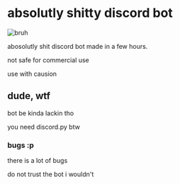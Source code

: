 # absolutly shitty discord bot

![bruh](https://i.ibb.co/3rSwMQh/9634c84aee630758edb218053d8f04e7.jpg)

abosolutly shit discord bot made in a few hours.

not safe for commercial use

use with causion

## dude, wtf
bot be kinda lackin tho

you need discord.py btw

### bugs :p
there is a lot of bugs

do not trust the bot
i wouldn't
